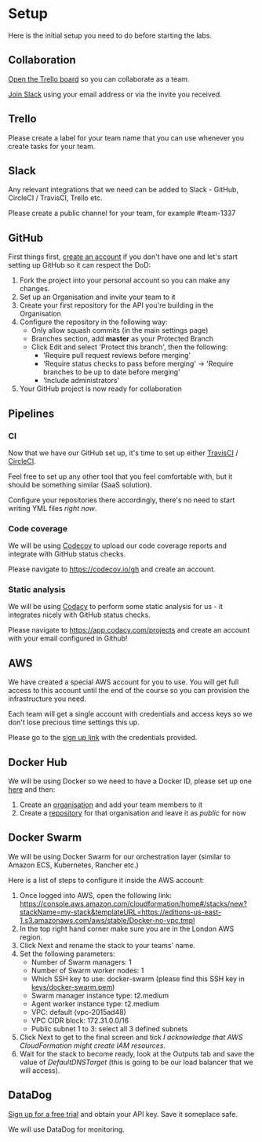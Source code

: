 # Setup

Here is the initial setup you need to do before starting the labs.

## Collaboration

[Open the Trello board](https://trello.com/b/IKwQ0ljq/microservices-course) so you can collaborate as a team.

[Join Slack](https://join.slack.com/t/microservices-course/signup) using your email address or via the invite you received.

## Trello

Please create a label for your team name that you can use whenever you create tasks for your team.

## Slack

Any relevant integrations that we need can be added to Slack - GitHub, CircleCI / TravisCI, Trello etc.

Please create a public channel for your team, for example #team-1337

## GitHub

First things first, [create an account](https://github.com) if you don't have one and let's start setting up GitHub so it can respect the DoD:

1. Fork the project into your personal account so you can make any changes. 
2. Set up an Organisation and invite your team to it
3. Create your first repository for the API you're building in the Organisation
4. Configure the repository in the following way:
   * Only allow squash commits (in the main settings page)
   * Branches section, add **master** as your Protected Branch
   * Click Edit and select 'Protect this branch', then the following:
        * 'Require pull request reviews before merging'
        * 'Require status checks to pass before merging' -> 'Require branches to be up to date before merging'
        * 'Include administrators'
5. Your GitHub project is now ready for collaboration

## Pipelines

### CI

Now that we have our GitHub set up, it's time to set up either [TravisCI](https://travis-ci.org/) / [CircleCI](https://circleci.com/signup/).

Feel free to set up any other tool that you feel comfortable with, but it should be something similar (SaaS solution).

Configure your repositories there accordingly, there's no need to start writing YML files *right now*.

### Code coverage

We will be using [Codecov](http://codecov.io) to upload our code coverage reports and integrate with GitHub status checks.

Please navigate to https://codecov.io/gh and create an account.

### Static analysis

We will be using [Codacy](https://codacy.com) to perform some static analysis for us - it integrates nicely with GitHub status checks.

Please navigate to https://app.codacy.com/projects and create an account with your email configured in Github!

## AWS

We have created a special AWS account for you to use. You will get full access to this account until the end of the course so
you can provision the infrastructure you need.

Each team will get a single account with credentials and access keys so we don't lose precious time settings this up.

Please go to the [sign up link](https://and-course-sandbox.signin.aws.amazon.com/console) with the credentials provided.

## Docker Hub

We will be using Docker so we need to have a Docker ID, please set up one [here](https://hub.docker.com/) and then:

1. Create an [organisation](https://hub.docker.com/organizations/) and add your team members to it
2. Create a [repository](https://hub.docker.com/add/repository/) for that organisation and leave it as *public* for now

## Docker Swarm

We will be using Docker Swarm for our orchestration layer (similar to Amazon ECS, Kubernetes, Rancher etc.)

Here is a list of steps to configure it inside the AWS account:

1. Once logged into AWS, open the following link: https://console.aws.amazon.com/cloudformation/home#/stacks/new?stackName=my-stack&templateURL=https://editions-us-east-1.s3.amazonaws.com/aws/stable/Docker-no-vpc.tmpl
2. In the top right hand corner make sure you are in the London AWS region.
3. Click Next and rename the stack to your teams' name.
3. Set the following parameters:
    * Number of Swarm managers: 1
    * Number of Swarm worker nodes: 1
    * Which SSH key to use: docker-swarm (please find this SSH key in [keys/docker-swarm.pem](keys/docker-swarm.pem))
    * Swarm manager instance type: t2.medium
    * Agent worker instance type: t2.medium
    * VPC: default (vpc-2015ad48)
    * VPC CIDR block: 172.31.0.0/16
    * Public subnet 1 to 3: select all 3 defined subnets
4. Click Next to get to the final screen and tick *I acknowledge that AWS CloudFormation might create IAM resources.*
5. Wait for the stack to become ready, look at the Outputs tab and save the value of *DefaultDNSTarget* (this is going to be
our load balancer that we will access).

## DataDog

[Sign up for a free trial](https://app.datadoghq.com/signup/) and obtain your API key. Save it someplace safe.

We will use DataDog for monitoring.
